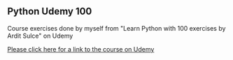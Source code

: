 <html lang="en">
<head>
  <meta charset="utf-8">
  <link rel="stylesheet" href="css/styles.css?v=1.0">
</head>

<body>
  <div>
  <h2>Python Udemy 100</h2>
  <p>Course exercises done by myself from "Learn Python with 100 exercises by Ardit Sulce" on Udemy</p>
    <a href="https://www.udemy.com/python-video-workbook/">Please click here for a link to the course on Udemy</a>
  </div>
</body>
</html>
